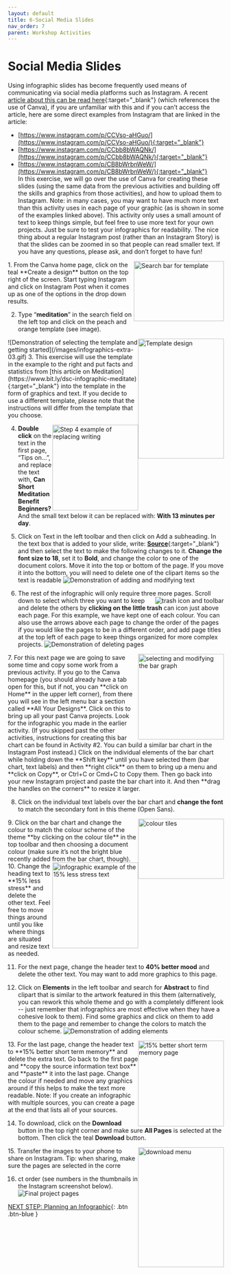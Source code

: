 ```yaml
---
layout: default
title: 6-Social Media Slides
nav_order: 7
parent: Workshop Activities
---
```

# Social Media Slides
Using infographic slides has become frequently used means of communicating via social media platforms such as Instagram. A recent [article about this can be read here](https://www.washingtonpost.com/technology/2020/08/15/instagram-race-activism-slideshow-graphics/){:target="_blank"} (which references the use of Canva), if you are unfamiliar with this and if you can’t access the article, here are some direct examples from Instagram that are linked in the article: 
  - [https://www.instagram.com/p/CCVso-aHGuo/](https://www.instagram.com/p/CCVso-aHGuo/){:target="_blank"}
  - [https://www.instagram.com/p/CCbb8bWAQNk/](https://www.instagram.com/p/CCbb8bWAQNk/){:target="_blank"}
  - [https://www.instagram.com/p/CB8bWrbnWeW/](https://www.instagram.com/p/CB8bWrbnWeW/){:target="_blank"}<br>
In  this exercise, we will go over the use of Canva for creating these slides (using the same data from the previous activities and building off the skills and graphics from those activities), and how to upload them to Instagram. Note: in many cases, you may want to have much more text than this activity uses in each page of your graphic (as is shown in some of the examples linked above). This activity only uses a small amount of text to keep things simple, but feel free to use more text for your own projects. Just be sure to test your infographics for readability. The nice thing about a regular Instagram post (rather than an Instagram Story) is that the slides can be zoomed in so that people can read smaller text. If you have any questions, please ask, and don’t forget to have fun!

<img src="images//infographics-media-01.png" style="float:right;width:210px;height:140px;" alt="Search bar for template"> 
1. From the Canva home page, click on the teal **Create a design** button on the top right of the screen. Start typing Instagram and click on Instagram Post when it comes up  as one of the  options in the drop down results.

2. Type “**meditation**” in the search field on the left top and click on the peach and orange template (see image).
<img src="images//infographics-media-02.png" style="float:right;width:200px;height:280px;" alt="Template design"> 
![Demonstration of selecting the template and getting started](/images/infographics-extra-03.gif)
3. This exercise will use the template in the example to the right and put facts and statistics from [this article on Meditation](https://www.bit.ly/dsc-infographic-meditate){:target="_blank"}  into the template in the form of graphics and text. If you decide to use a different template, please note that the instructions will differ from the template that you choose.

4. <img src="images//infographics-media-04.png" style="float:right;width:200px;height:200px;" alt="Step 4 example of replacing writing"> **Double click** on the text in the first page, “Tips on...”, and replace the text with, **Can Short Meditation Benefit Beginners?**  And the small text below it can be replaced with: **With 13 minutes per day**. 

5. Click on Text in the left toolbar and then click on Add a subheading. In the text box that is added to your slide, write: **[Source](https://www.bit.ly/dsc-infographic-meditate)**{:target="_blank"} and then select the text to make the following changes to it. **Change the font size to 18**, set it to **Bold**, and change the color to one of the document colors. Move it into the top or bottom of the page. If you move it into the bottom, you will need to delete one of the clipart items so the text is readable
![Demonstration of adding and modifying text](/images/infographics-media-06.gif)

6. The rest of the infographic will only require three more pages.<img src="images//infographics-media-05.png" style="float:right" alt="trash icon and toolbar">  Scroll down to select which three you want to keep and delete the others by **clicking on the little trash** can icon just above each page. For this example, we have kept one of each colour. You can also use the arrows above each page to change the order of the pages if you would like the pages to be in a different order, and add page titles at the top left of each page to keep things organized for more complex projects.
![Demonstration of deleting pages](/images/infographics-media-09.gif)
<img src="images//infographics-media-08.png" style="float:right;width:200px;height:200px;" alt="selecting and modifying the bar graph">
7. For this next page we are going to save some time and copy some work from a previous activity. If you go to the Canva homepage (you should already have a tab open for this, but if not, you can **click on Home** in the upper left corner), from there you will see in the left menu bar a section called **All Your Designs**. Click on this to bring up all your past Canva projects. Look for the infographic you made in the earlier activity. (If you skipped past the other activities, instructions for creating this bar chart can be found in Activity #2. You can build a similar bar chart in the Instagram Post instead.) Click on the individual elements of the bar chart while holding down the **Shift key** until you have selected them (bar chart, text labels) and then **right click** on them to bring up a menu and **click on Copy**, or Ctrl+C or Cmd+C to Copy them. Then go back into your new Instagram project and paste the bar chart into it. And then **drag the handles on the corners** to resize it larger.

8. Click on the individual text labels over the bar chart and **change the font** to match the secondary font in this theme (Open Sans).
<img src="images//infographics-media-10.png" style="float:right;width:200px;height:140px;" alt="colour tiles">
9. Click on the bar chart and change the colour to match the colour scheme of the theme **by clicking on the colour tile** in the top toolbar and then choosing a document colour (make sure it’s not the bright blue recently added from the bar chart, though).   
<img src="images//infographics-media-11.png" style="float:right;width:200px;height:200px;" alt="infographic example of the 15% less stress text">
10. Change the heading text to **15% less stress** and delete the other text. Feel free to move things around until you like where things are situated and resize text as needed. 

11. For the next page, change the header text to **40% better mood** and delete the other text. You may want to add more graphics to this page. 

12. Click on **Elements** in the left toolbar and search for **Abstract** to find clipart that is similar to the artwork featured in this them (alternatively, you can rework this whole theme and go with a completely different look -- just remember that infographics are most effective when they have a cohesive look to them). Find some graphics and click on them to add them to the page and remember to change the colors to match the colour scheme. 
![Demonstration of adding elements](/images/infographics-extra-12.gif)
<img src="images//infographics-media-13.png" style="float:right;width:200px;height:200px;" alt="15% better short term memory page">
13. For the last page, change the header text to **15% better short term memory** and delete the extra text. Go back to the first page and **copy the source information text box** and **paste** it into the last page. Change the colour if needed and move any graphics around if this helps to make the text more readable. Note: If you create an infographic with multiple sources, you can create a page at the end that lists all of your sources.

14. To download, click on the **Download** button in the top right corner and make sure **All Pages** is selected at the bottom. Then click the teal **Download** button. 
<img src="images//infographics-media-14.png" style="float:right;width:200px;height:280px;" alt="download menu">
15. Transfer the images to your phone to share on Instagram. Tip: when sharing, make sure the pages are selected in the corre

16. ct order (see numbers in the thumbnails in the Instagram screenshot below). 
![Final project pages](/images/infographics-media-15.jpeg)

[NEXT STEP: Planning an Infographic](canva-infographic-plan.html){: .btn .btn-blue }
